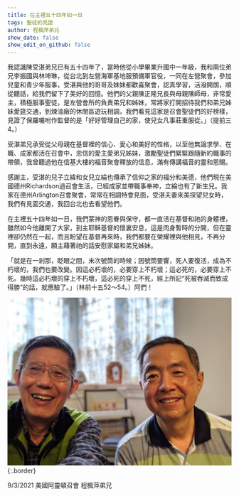 ```yaml
---
title: 在主裡五十四年如一日
tags: 聖徒的見證
author: 程楓萍弟兄
show_date: false
show_edit_on_github: false
---
```


我認識陳受湛弟兄已有五十四年了，當時他從小學畢業升國中一年級，我和兩位弟兄李振國與林坤琳，從台北到左營海軍基地服預備軍官役，一同在左營聚會，參加兒童和青少年服事，受湛與他的哥哥及妹妹都歡喜聚會，認真學習，活潑開朗，順從聽話，給我們留下了美好的回憶。他們的父親陳正隆兄長與母親陳師母，非常愛主，積極服事聖徒，是左營會所的負責弟兄和姊妹，常將家打開招待我們和弟兄姊妹愛筵交通，到煉油廠的休閒區遊玩相調，我們看見這家是召會聖徒們的好榜樣，見證了保羅囑咐作監督的是「好好管理自己的家，使兒女凡事莊重服從。」（提前三4。）

受湛弟兄承受從父母親在基督裡的信心、愛心和美好的性格，以至他無論求學、在職、成家都活在召會中，忠信的愛主愛弟兄姊妹，激勵聖徒們緊緊跟隨新約職事的帶領，我曾聽過他在信基大樓的福音聚會釋放的信息，滿有傳講福音的靈和恩賜。

感謝主，受湛的兒子立緯和女兒立綸也傳承了信仰之家的福分和美德，他們現在美國德州Richardson過召會生活，已經成家並帶職事奉神，立綸也有了新生兒。我家在德州Arlington召會聚會，常常在相調特會見面，受湛夫妻來美探望兒女時，我們有見面交通，我回台北也去看望他們。

在主裡五十四年如一日，我們蒙神的恩眷與保守，都一直活在基督和祂的身體裡，雖然如今他離開了大家，到主耶穌基督的懷裏安息，這是肉身暫時的分開，但在靈裡卻仍然在一起，而且盼望在基督再來時，我們都要在榮耀裡與他相見，不再分開，直到永遠，願主藉著祂的話安慰家屬和弟兄姊妹。

「就是在一剎那，眨眼之間，末次號筒的時候；因號筒要響，死人要復活，成為不朽壞的，我們也要改變。因這必朽壞的，必要穿上不朽壞；這必死的，必要穿上不死。幾時這必朽壞的穿上不朽壞，這必死的穿上不死，經上所記“死被吞滅而致成得勝”的話，就應驗了。」（林前十五52～54。）阿們！

![Image](/assets/photos/14686320151805.jpg){:.border}


9/3/2021
美國阿靈頓召會 程楓萍弟兄

